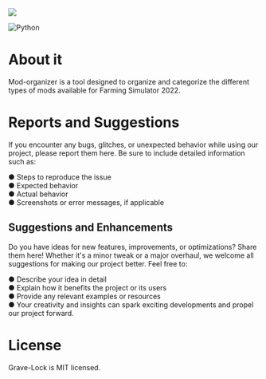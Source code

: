 <img src="https://imgur.com/F6fX3jt.png">

![Python](https://img.shields.io/badge/Python%20-%2314354C.svg?style=for-the-badge&logo=python&logoColor=white)

# About it

Mod-organizer is a tool designed to organize and categorize the different types of mods available for Farming Simulator 2022.

# Reports and Suggestions

If you encounter any bugs, glitches, or unexpected behavior while using our project, please report them here. Be sure to include detailed information such as:

  ● Steps to reproduce the issue<br>
  ● Expected behavior<br>
  ● Actual behavior<br>
  ● Screenshots or error messages, if applicable<br>

<h2>Suggestions and Enhancements</h2>

Do you have ideas for new features, improvements, or optimizations? Share them here! Whether it's a minor tweak or a major overhaul, we welcome all suggestions for making our project better. Feel free to:

  ● Describe your idea in detail<br>
  ● Explain how it benefits the project or its users<br>
  ● Provide any relevant examples or resources<br>
  ● Your creativity and insights can spark exciting developments and propel our project forward.<br>

# License

Grave-Lock is MIT licensed.
